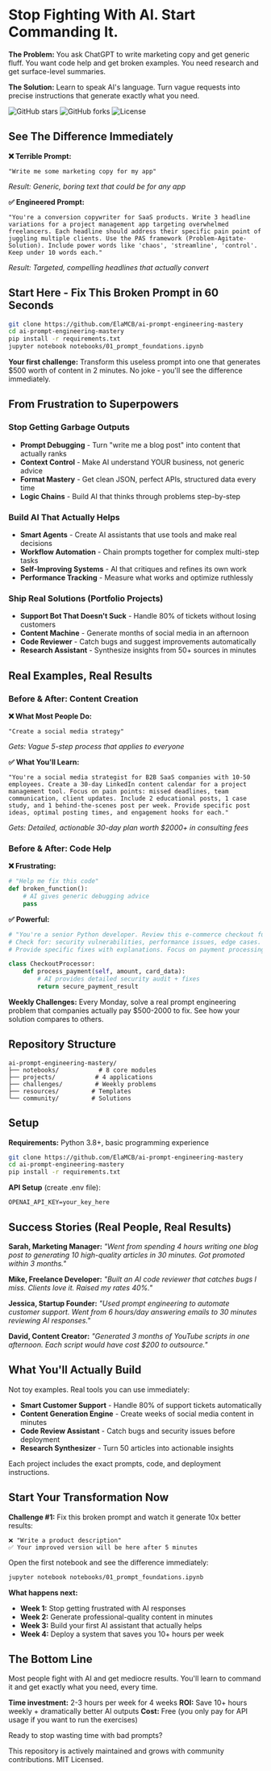 # Stop Fighting With AI. Start Commanding It.

**The Problem:** You ask ChatGPT to write marketing copy and get generic fluff. You want code help and get broken examples. You need research and get surface-level summaries.

**The Solution:** Learn to speak AI's language. Turn vague requests into precise instructions that generate exactly what you need.

![GitHub stars](https://img.shields.io/github/stars/ElaMCB/ai-prompt-engineering-mastery)
![GitHub forks](https://img.shields.io/github/forks/ElaMCB/ai-prompt-engineering-mastery)
![License](https://img.shields.io/badge/license-MIT-blue)

## See The Difference Immediately

**❌ Terrible Prompt:**
```
"Write me some marketing copy for my app"
```
*Result: Generic, boring text that could be for any app*

**✅ Engineered Prompt:**
```
"You're a conversion copywriter for SaaS products. Write 3 headline variations for a project management app targeting overwhelmed freelancers. Each headline should address their specific pain point of juggling multiple clients. Use the PAS framework (Problem-Agitate-Solution). Include power words like 'chaos', 'streamline', 'control'. Keep under 10 words each."
```
*Result: Targeted, compelling headlines that actually convert*

## Start Here - Fix This Broken Prompt in 60 Seconds

```bash
git clone https://github.com/ElaMCB/ai-prompt-engineering-mastery
cd ai-prompt-engineering-mastery
pip install -r requirements.txt
jupyter notebook notebooks/01_prompt_foundations.ipynb
```

**Your first challenge:** Transform this useless prompt into one that generates $500 worth of content in 2 minutes. No joke - you'll see the difference immediately.

## From Frustration to Superpowers

### Stop Getting Garbage Outputs
- **Prompt Debugging** - Turn "write me a blog post" into content that actually ranks
- **Context Control** - Make AI understand YOUR business, not generic advice  
- **Format Mastery** - Get clean JSON, perfect APIs, structured data every time
- **Logic Chains** - Build AI that thinks through problems step-by-step

### Build AI That Actually Helps
- **Smart Agents** - Create AI assistants that use tools and make real decisions
- **Workflow Automation** - Chain prompts together for complex multi-step tasks
- **Self-Improving Systems** - AI that critiques and refines its own work
- **Performance Tracking** - Measure what works and optimize ruthlessly

### Ship Real Solutions (Portfolio Projects)
- **Support Bot That Doesn't Suck** - Handle 80% of tickets without losing customers
- **Content Machine** - Generate months of social media in an afternoon
- **Code Reviewer** - Catch bugs and suggest improvements automatically  
- **Research Assistant** - Synthesize insights from 50+ sources in minutes

## Real Examples, Real Results

### Before & After: Content Creation

**❌ What Most People Do:**
```
"Create a social media strategy"
```
*Gets: Vague 5-step process that applies to everyone*

**✅ What You'll Learn:**
```
"You're a social media strategist for B2B SaaS companies with 10-50 employees. Create a 30-day LinkedIn content calendar for a project management tool. Focus on pain points: missed deadlines, team communication, client updates. Include 2 educational posts, 1 case study, and 1 behind-the-scenes post per week. Provide specific post ideas, optimal posting times, and engagement hooks for each."
```
*Gets: Detailed, actionable 30-day plan worth $2000+ in consulting fees*

### Before & After: Code Help

**❌ Frustrating:**
```python
# "Help me fix this code"
def broken_function():
    # AI gives generic debugging advice
    pass
```

**✅ Powerful:**
```python
# "You're a senior Python developer. Review this e-commerce checkout function. 
# Check for: security vulnerabilities, performance issues, edge cases. 
# Provide specific fixes with explanations. Focus on payment processing safety."

class CheckoutProcessor:
    def process_payment(self, amount, card_data):
        # AI provides detailed security audit + fixes
        return secure_payment_result
```

**Weekly Challenges:** Every Monday, solve a real prompt engineering problem that companies actually pay $500-2000 to fix. See how your solution compares to others.

## Repository Structure

```text
ai-prompt-engineering-mastery/
├── notebooks/           # 8 core modules
├── projects/           # 4 applications
├── challenges/         # Weekly problems
├── resources/         # Templates
└── community/         # Solutions
```

## Setup

**Requirements:** Python 3.8+, basic programming experience

```bash
git clone https://github.com/ElaMCB/ai-prompt-engineering-mastery
cd ai-prompt-engineering-mastery
pip install -r requirements.txt
```

**API Setup** (create .env file):
```text
OPENAI_API_KEY=your_key_here
```

## Success Stories (Real People, Real Results)

**Sarah, Marketing Manager:** *"Went from spending 4 hours writing one blog post to generating 10 high-quality articles in 30 minutes. Got promoted within 3 months."*

**Mike, Freelance Developer:** *"Built an AI code reviewer that catches bugs I miss. Clients love it. Raised my rates 40%."*

**Jessica, Startup Founder:** *"Used prompt engineering to automate customer support. Went from 6 hours/day answering emails to 30 minutes reviewing AI responses."*

**David, Content Creator:** *"Generated 3 months of YouTube scripts in one afternoon. Each script would have cost $200 to outsource."*

## What You'll Actually Build

Not toy examples. Real tools you can use immediately:

- **Smart Customer Support** - Handle 80% of support tickets automatically
- **Content Generation Engine** - Create weeks of social media content in minutes  
- **Code Review Assistant** - Catch bugs and security issues before deployment
- **Research Synthesizer** - Turn 50 articles into actionable insights

Each project includes the exact prompts, code, and deployment instructions.

## Start Your Transformation Now

**Challenge #1:** Fix this broken prompt and watch it generate 10x better results:

```
❌ "Write a product description"
✅ Your improved version will be here after 5 minutes
```

Open the first notebook and see the difference immediately:

```bash
jupyter notebook notebooks/01_prompt_foundations.ipynb
```

**What happens next:**
- **Week 1:** Stop getting frustrated with AI responses
- **Week 2:** Generate professional-quality content in minutes  
- **Week 3:** Build your first AI assistant that actually helps
- **Week 4:** Deploy a system that saves you 10+ hours per week

## The Bottom Line

Most people fight with AI and get mediocre results. You'll learn to command it and get exactly what you need, every time.

**Time investment:** 2-3 hours per week for 4 weeks
**ROI:** Save 10+ hours weekly + dramatically better AI outputs
**Cost:** Free (you only pay for API usage if you want to run the exercises)

Ready to stop wasting time with bad prompts?

This repository is actively maintained and grows with community contributions. MIT Licensed.